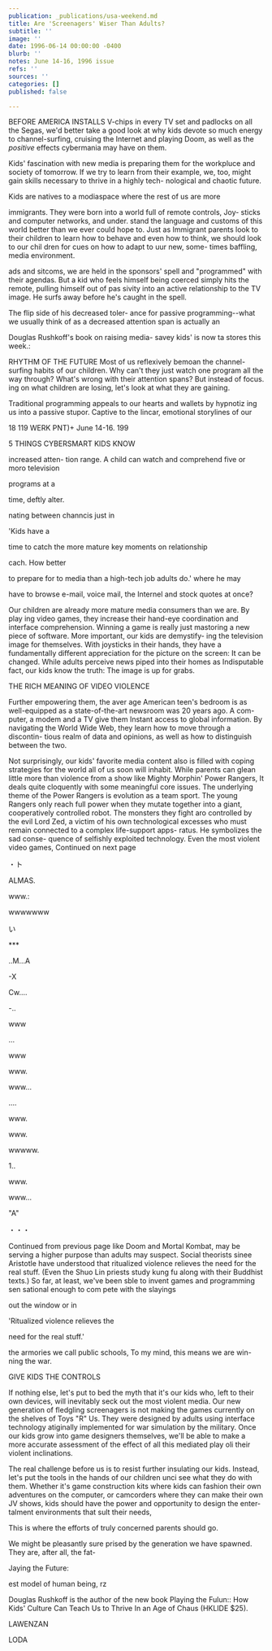 ```yaml
---
publication: _publications/usa-weekend.md
title: Are 'Screenagers' Wiser Than Adults?
subtitle: ''
image: ''
date: 1996-06-14 00:00:00 -0400
blurb: ''
notes: June 14-16, 1996 issue
refs: ''
sources: ''
categories: []
published: false

---
```

BEFORE AMERICA INSTALLS V-chips in every TV set and padlocks on all the Segas, we'd better take a good look at why kids devote so much energy to channel-surfing, cruising the Internet and playing Doom, as well as the _positive_ effects cybermania may have on them.

Kids' fascination with new media is preparing them for the workpluce and society of tomorrow. If we try to learn from their example, we, too, might gain skills necessary to thrive in a highly tech- nological and chaotic future.

Kids are natives to a modiaspace where the rest of us are more

immigrants. They were born into a world full of remote controls, Joy- sticks and computer networks, and under. stand the language and customs of this world better than we ever could hope to. Just as Immigrant parents look to their children to learn how to behave and even how to think, we should look to our chil dren for cues on how to adapt to uur new, some- times baffling, media environment.

ads and sitcoms, we are held in the sponsors' spell and "programmed" with their agendas. But a kid who feels himself being coerced simply hits the remote, pulling himself out of pas sivity into an active relationship to the TV image. He surfs away before he's caught in the spell.

The flip side of his decreased toler- ance for passive programming--what we usually think of as a decreased attention span is actually an

Douglas Rushkoff's book on raising media- savey kids' is now ta stores this week.:

RHYTHM OF THE FUTURE Most of us reflexively bemoan the channel-surfing habits of our children. Why can't they just watch one program all the way through? What's wrong with their attention spans? But instead of focus. ing on what children are losing, let's look at what they are gaining.

Traditional programming appeals to our hearts and wallets by hypnotiz ing us into a passive stupor. Captive to the lincar, emotional storylines of our

18 119 WERK PNT)+ June 14-16. 199

5 THINGS CYBERSMART KIDS KNOW

increased atten- tion range. A child can watch and comprehend five or moro television

programs at a

time, deftly alter.

nating between channcis just in

'Kids have a

time to catch the more mature key moments on relationship

cach. How better

to prepare for to media than a high-tech job adults do.' where he may

have to browse e-mail, voice mail, the Internel and stock quotes at once?

Our children are already more mature media consumers than we are. By play ing video games, they increase their hand-eye coordination and interface comprehension. Winning a game is really just mastoring a new piece of software. More important, our kids are demystify- ing the television image for themselves. With joysticks in their hands, they have a fundamentally different appreciation for the picture on the screen: It can be changed. While adults perceive news piped into their homes as Indisputable fact, our kids know the truth: The image is up for grabs.

THE RICH MEANING OF VIDEO VIOLENCE

Further empowering them, the aver age American teen's bedroom is as well-equipped as a state-of-the-art newsroom was 20 years ago. A com- puter, a modem and a TV give them Instant access to global information. By navigating the World Wide Web, they learn how to move through a discontin- tious realm of data and opinions, as well as how to distinguish between the two.

Not surprisingly, our kids' favorite media content also is filled with coping strategies for the world all of us soon will inhabit. While parents can glean little more than violence from a show like Mighty Morphin' Power Rangers, It deals quite cloquently with some meaningful core issues. The underlying theme of the Power Rangers is evolution as a team sport. The young Rangers only reach full power when they mutate together into a giant, cooperatively controlled robot. The monsters they fight aro controlled by the evil Lord Zed, a victim of his own technological excesses who must remain connected to a complex life-support apps- ratus. He symbolizes the sad conse- quence of selfishly exploited technology. Even the most violent video games, Continued on next page

・ト

ALMAS.

www.:

wwwwwww

い

\***

..M...A

\-X

Cw....

\-..

www

...

www

www.

www...

....

www.

www.

wwwww.

1\..

www.

www...

"A"

・・・

Continued from previous page like Doom and Mortal Kombat, may be serving a higher purpose than adults may suspect. Social theorists sinee Aristotle have understood that ritualized violence relieves the need for the real stuff. (Even the Shuo Lin priests study kung fu along with their Buddhist texts.) So far, at least, we've been sble to invent games and programming sen sational enough to com pete with the slayings

out the window or in

'Ritualized violence relieves the

need for the real stuff.'

the armories we call public schools, To my mind, this means we are win- ning the war.

GIVE KIDS THE CONTROLS

If nothing else, let's put to bed the myth that it's our kids who, left to their own devices, will inevitably seck out the most violent media. Our new generation of fledgling screenagers is not making the games currently on the shelves of Toys "R" Us. They were designed by adults using interface technology atiginally implemented for war simulation by the military. Once our kids grow into game designers themselves, we'll be able to make a more accurate assessment of the effect of all this mediated play oli their violent inclinations.

The real challenge before us is to resist further insulating our kids. Instead, let's put the tools in the hands of our children unci see what they do with them. Whether it's game construction kits where kids can fashion their own adventures on the computer, or camcorders where they can make their own JV shows, kids should have the power and opportunity to design the enter- talment environments that sult their needs,

This is where the efforts of truly concerned parents should go.

We might be pleasantly sure prised by the generation we have spawned. They are, after all, the fat-

Jaying the Future:

est model of human being, rz

Douglas Rushkoff is the author of the new book Playing the Fulun:: How Kids' Culture Can Teach Us to Thrive In an Age of Chaus (HKLIDE $25).

LAWENZAN

LODA